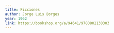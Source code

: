 ```yaml
---
title: Ficciones
author: Jorge Luis Borges
year: 1962
link: https://bookshop.org/a/94641/9780802130303
---
```

